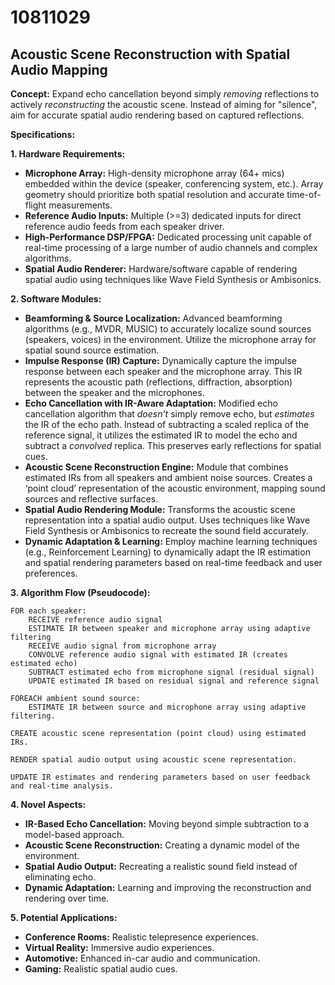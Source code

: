 # 10811029

## Acoustic Scene Reconstruction with Spatial Audio Mapping

**Concept:** Expand echo cancellation beyond simply *removing* reflections to actively *reconstructing* the acoustic scene. Instead of aiming for "silence", aim for accurate spatial audio rendering based on captured reflections.

**Specifications:**

**1. Hardware Requirements:**

*   **Microphone Array:** High-density microphone array (64+ mics) embedded within the device (speaker, conferencing system, etc.).  Array geometry should prioritize both spatial resolution and accurate time-of-flight measurements.
*   **Reference Audio Inputs:**  Multiple (>=3) dedicated inputs for direct reference audio feeds from each speaker driver.
*   **High-Performance DSP/FPGA:**  Dedicated processing unit capable of real-time processing of a large number of audio channels and complex algorithms.
*   **Spatial Audio Renderer:** Hardware/software capable of rendering spatial audio using techniques like Wave Field Synthesis or Ambisonics.

**2. Software Modules:**

*   **Beamforming & Source Localization:** Advanced beamforming algorithms (e.g., MVDR, MUSIC) to accurately localize sound sources (speakers, voices) in the environment.  Utilize the microphone array for spatial sound source estimation.
*   **Impulse Response (IR) Capture:** Dynamically capture the impulse response between each speaker and the microphone array. This IR represents the acoustic path (reflections, diffraction, absorption) between the speaker and the microphones.
*   **Echo Cancellation with IR-Aware Adaptation:** Modified echo cancellation algorithm that *doesn’t* simply remove echo, but *estimates* the IR of the echo path. Instead of subtracting a scaled replica of the reference signal, it utilizes the estimated IR to model the echo and subtract a *convolved* replica. This preserves early reflections for spatial cues.
*   **Acoustic Scene Reconstruction Engine:**  Module that combines estimated IRs from all speakers and ambient noise sources. Creates a ‘point cloud’ representation of the acoustic environment, mapping sound sources and reflective surfaces.
*   **Spatial Audio Rendering Module:** Transforms the acoustic scene representation into a spatial audio output.  Uses techniques like Wave Field Synthesis or Ambisonics to recreate the sound field accurately.
*   **Dynamic Adaptation & Learning:**  Employ machine learning techniques (e.g., Reinforcement Learning) to dynamically adapt the IR estimation and spatial rendering parameters based on real-time feedback and user preferences.

**3. Algorithm Flow (Pseudocode):**

```
FOR each speaker:
    RECEIVE reference audio signal
    ESTIMATE IR between speaker and microphone array using adaptive filtering
    RECEIVE audio signal from microphone array
    CONVOLVE reference audio signal with estimated IR (creates estimated echo)
    SUBTRACT estimated echo from microphone signal (residual signal)
    UPDATE estimated IR based on residual signal and reference signal

FOREACH ambient sound source:
    ESTIMATE IR between source and microphone array using adaptive filtering.

CREATE acoustic scene representation (point cloud) using estimated IRs.

RENDER spatial audio output using acoustic scene representation.

UPDATE IR estimates and rendering parameters based on user feedback and real-time analysis.
```

**4. Novel Aspects:**

*   **IR-Based Echo Cancellation:** Moving beyond simple subtraction to a model-based approach.
*   **Acoustic Scene Reconstruction:**  Creating a dynamic model of the environment.
*   **Spatial Audio Output:**  Recreating a realistic sound field instead of eliminating echo.
*   **Dynamic Adaptation:**  Learning and improving the reconstruction and rendering over time.

**5. Potential Applications:**

*   **Conference Rooms:**  Realistic telepresence experiences.
*   **Virtual Reality:**  Immersive audio experiences.
*   **Automotive:**  Enhanced in-car audio and communication.
*   **Gaming:**  Realistic spatial audio cues.
